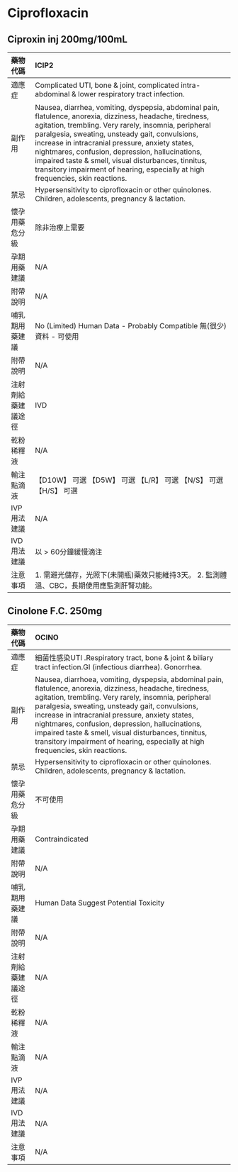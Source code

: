 # Ciprofloxacin

## Ciproxin inj 200mg/100mL

| 藥物代碼 | ICIP2 |
| :--- | :--- |
| 適應症 | Complicated UTI, bone & joint, complicated intra-abdominal & lower respiratory tract infection. |
| 副作用 | Nausea, diarrhea, vomiting, dyspepsia, abdominal pain, flatulence, anorexia, dizziness, headache, tiredness, agitation, trembling. Very rarely, insomnia, peripheral paralgesia, sweating, unsteady gait, convulsions, increase in intracranial pressure, anxiety states, nightmares, confusion, depression, hallucinations, impaired taste & smell, visual disturbances, tinnitus, transitory impairment of hearing, especially at high frequencies, skin reactions. |
| 禁忌 | Hypersensitivity to ciprofloxacin or other quinolones. Children, adolescents, pregnancy & lactation. |
| 懷孕用藥危分級 | 除非治療上需要 |
| 孕期用藥建議 | N/A |
| 附帶說明 | N/A |
| 哺乳期用藥建議 | No \(Limited\) Human Data - Probably Compatible 無\(很少\)資料 - 可使用 |
| 附帶說明 | N/A |
| 注射劑給藥建議途徑 | IVD |
| 乾粉稀釋液 | N/A |
| 輸注點滴液 | 【D10W】 可選  【D5W】 可選  【L/R】 可選  【N/S】 可選  【H/S】 可選 |
| IVP 用法建議 | N/A |
| IVD 用法建議 | 以 &gt; 60分鐘緩慢滴注 |
| 注意事項 | 1. 需避光儲存，光照下\(未開瓶\)藥效只能維持3天。 2. 監測體溫、CBC，長期使用應監測肝腎功能。 |

## Cinolone F.C. 250mg

| 藥物代碼 | OCINO |
| :--- | :--- |
| 適應症 | 細菌性感染UTI .Respiratory tract, bone & joint & biliary tract infection.GI \(infectious diarrhea\). Gonorrhea. |
| 副作用 | Nausea, diarrhoea, vomiting, dyspepsia, abdominal pain, flatulence, anorexia, dizziness, headache, tiredness, agitation, trembling. Very rarely, insomnia, peripheral paralgesia, sweating, unsteady gait, convulsions, increase in intracranial pressure, anxiety states, nightmares, confusion, depression, hallucinations, impaired taste & smell, visual disturbances, tinnitus, transitory impairment of hearing, especially at high frequencies, skin reactions. |
| 禁忌 | Hypersensitivity to ciprofloxacin or other quinolones. Children, adolescents, pregnancy & lactation. |
| 懷孕用藥危分級 | 不可使用 |
| 孕期用藥建議 | Contraindicated |
| 附帶說明 | N/A |
| 哺乳期用藥建議 | Human Data Suggest Potential Toxicity |
| 附帶說明 | N/A |
| 注射劑給藥建議途徑 | N/A |
| 乾粉稀釋液 | N/A |
| 輸注點滴液 | N/A |
| IVP 用法建議 | N/A |
| IVD 用法建議 | N/A |
| 注意事項 | N/A |

